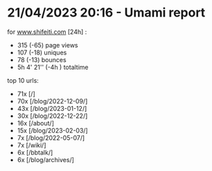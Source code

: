 # 21/04/2023 20:16 - Umami report
for www.shifeiti.com [24h] :

 - 315 (-65) page views
 - 107 (-18) uniques
 - 78 (-13) bounces
 - 5h 4' 21'' (-4h ) totaltime


top 10 urls:
 - 71x [/]
 - 70x [/blog/2022-12-09/]
 - 43x [/blog/2023-01-12/]
 - 30x [/blog/2022-12-22/]
 - 16x [/about/]
 - 15x [/blog/2023-02-03/]
 - 7x [/blog/2022-05-07/]
 - 7x [/wiki/]
 - 6x [/bbtalk/]
 - 6x [/blog/archives/]


